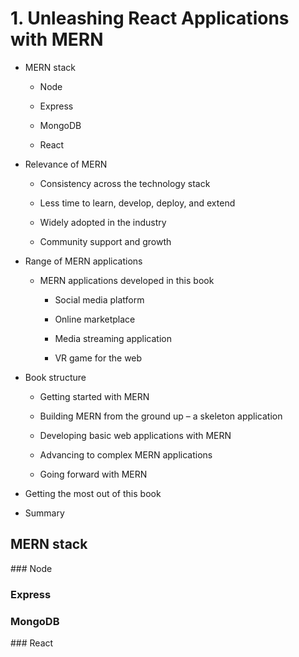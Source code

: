 # 1. Unleashing React Applications with MERN

* MERN stack

   * Node

   * Express

   * MongoDB

   * React

* Relevance of MERN

   * Consistency across the technology stack

   * Less time to learn, develop, deploy, and extend

   * Widely adopted in the industry

   * Community support and growth

* Range of MERN applications

   * MERN applications developed in this book

      * Social media platform

      * Online marketplace

      * Media streaming application

      * VR game for the web

* Book structure

   * Getting started with MERN

   * Building MERN from the ground up – a skeleton application

   * Developing basic web applications with MERN

   * Advancing to complex MERN applications

   * Going forward with MERN

* Getting the most out of this book

* Summary


## MERN stack

### Node

### Express

### MongoDB

### React

